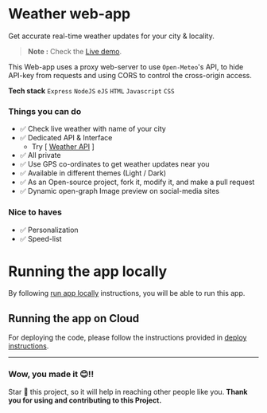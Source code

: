 # Weather web-app
Get accurate real-time weather updates for your city & locality.

> **Note :**
> Check the [Live demo](http://weather-app.itsyeshu.me).

This Web-app uses a proxy web-server to use `Open-Meteo`'s API, to hide API-key from requests and using CORS to control the cross-origin access.

**Tech stack** 
`Express` `NodeJS` `eJS` `HTML` `Javascript` `CSS`

### Things you can do
* ✅ Check live weather with name of your city
* ✅ Dedicated API & Interface
    - Try [ [Weather API](http://weather-app.itsyeshu.me/api-docs) ]
* ✅ All private
* ✅ Use GPS co-ordinates to get weather updates near you
* ✅ Available in different themes (Light / Dark)
* ✅ As an Open-source project, fork it, modify it, and make a pull request
* ✅ Dynamic open-graph Image preview on social-media sites

### Nice to haves
* ✅ Personalization
* ✅ Speed-list

# Running the app locally
By following [run app locally](/LOCALLY.md)  instructions, you will be able to run this app.

## Running the app on Cloud
For deploying the code, please follow the instructions provided in [deploy instructions](/DEPLOY.md). 



---

### Wow, you made it 😊!!
Star 🌟 this project, so it will help in reaching other people like you.
**Thank you for using and contributing to this Project.**